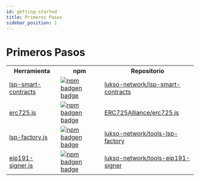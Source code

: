 ```yaml
---
id: getting-started
title: Primeros Pasos
sidebar_position: 1
---
```


# Primeros Pasos

<table>
  <tr>
    <th>Herramienta</th>
    <th>npm</th>
    <th>Repositorio</th>
  </tr>
  <tr>
    <td><a href="./lsp-smart-contracts/getting-started">lsp-smart-contracts</a></td>
    <td style={{textAlign: 'center'}}><a href="https://www.npmjs.com/package/@lukso/lsp-smart-contracts" target="_blank" rel="noopener noreferrer"><img style={{verticalAlign: 'middle'}} alt="npm badgen badge" src="https://img.shields.io/npm/v/@lukso/lsp-smart-contracts.svg?style=flat&label=%40lukso%2Flsp-smart-contracts"/></a></td>
    <td><a href="https://github.com/lukso-network/lsp-smart-contracts">lukso-network/lsp-smart-contracts</a></td>
  </tr>
  <tr>
    <td><a href="./erc725js/getting-started">erc725.js</a></td>
    <td style={{textAlign: 'center'}}><a href="https://www.npmjs.com/package/@erc725/erc725.js" target="_blank" rel="noopener noreferrer"><img style={{verticalAlign: 'middle'}} alt="npm badgen badge" src="https://img.shields.io/npm/v/@erc725/erc725.js.svg?style=flat&label=%40erc725%2Ferc725.js"/></a></td>
    <td><a href="https://github.com/ERC725Alliance/erc725.js">ERC725Alliance/erc725.js</a></td>
  </tr>
  <tr>
    <td><a href="./lsp-factoryjs/getting-started">lsp-factory.js</a></td>
    <td style={{textAlign: 'center'}}><a href="https://www.npmjs.com/package/@lukso/lsp-factory.js" target="_blank" rel="noopener noreferrer"><img style={{verticalAlign: 'middle'}} alt="npm badgen badge" src="https://img.shields.io/npm/v/@lukso/lsp-factory.js.svg?style=flat&label=%40lukso%2Flsp-factory.js"/></a></td>
    <td><a href="https://github.com/lukso-network/tools-lsp-factory">lukso-network/tools-lsp-factory</a></td>
  </tr>
  <tr>
    <td><a href="./eip191-signerjs/getting-started">eip191-signer.js</a></td>
    <td style={{textAlign: 'center'}}><a href="https://www.npmjs.com/package/@lukso/eip191-signer.js" target="_blank" rel="noopener noreferrer"><img style={{verticalAlign: 'middle'}} alt="npm badgen badge" src="https://img.shields.io/npm/v/@lukso/eip191-signer.js.svg?style=flat&label=%40lukso%2Feip191-signer.js"/></a></td>
    <td><a href="https://github.com/lukso-network/tools-eip191-signer">lukso-network/tools-eip191-signer</a></td>
  </tr>
</table>

